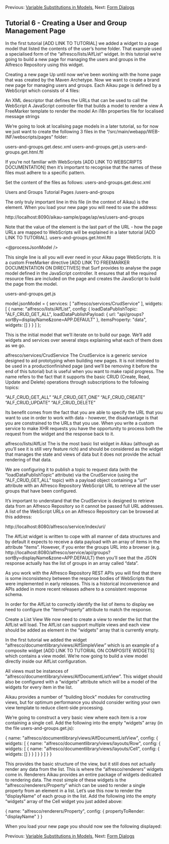 Previous: [Variable Substitutions in Models](./Tutorial5.md),
Next: [Form Dialogs](./Tutorial7.md)

## Tutorial 6 - Creating a User and Group Management Page

In the first tutorial [ADD LINK TO TUTORIAL] we added a widget to a page model that listed the contents of the user’s home folder. That example used a specialised form of the “alfresco/lists/AlfList” widget. In this tutorial we’re going to build a new page for managing the users and groups in the Alfresco Repository using this widget.

Creating a new page
Up until now we’ve been working with the home page that was created by the Maven Archetype. Now we want to create a brand new page for managing users and groups. Each Aikau page is defined by a WebScript which consists of 4 files:

An XML descriptor that defines the URLs that can be used to call the WebScript
A JavaScript controller file that builds a model to render a view
A FreeMarker template to render the model
An i18n properties file for localised message strings

We’re going to look at localising page models in a later tutorial, so for now we just want to create the following 3 files in the “<PROJECT>/src/main/webapp/WEB-INF/webscripts/pages” folder:

users-and-groups.get.desc.xml
users-and-groups.get.js
users-and-groups.get.html.ftl

If you’re not familiar with WebScripts [ADD LINK TO WEBSCRIPTS DOCUMENTATION] then it’s important to recognise that the names of these files must adhere to a specific pattern. 

Set the content of the files as follows:
users-and-groups.get.desc.xml

<webscript>
  <shortname>Users and Groups</shortname>
  <family>Tutorial Pages</family>
  <url>/users-and-groups</url>
</webscript>

The only truly important line in this file (in the context of Aikau) is the <url> element. When you load your new page you will need to use the address:

http://localhost:8090/aikau-sample/page/ap/ws/users-and-groups

Note that the value of the <url> element is the last part of the URL - how the page URLs are mapped to WebScripts will be explained in a later tutorial [ADD LINK TO TUTORIAL].
users-and-groups.get.html.ftl

<@processJsonModel />

This single line is all you will ever need in your Aikau page WebScripts. It is a custom FreeMarker directive [ADD LINK TO FREEMARKER DOCUMENTATION ON DIRECTIVES] that Surf provides to analyse the page model defined in the JavaScript controller. It ensures that all the required resource files are included on the page and creates the JavaScript to build the page from the model.

users-and-groups.get.js

model.jsonModel = {
   services: [
      "alfresco/services/CrudService"
   ],
   widgets:[
      {
         name: "alfresco/lists/AlfList",
         config: {
            loadDataPublishTopic: "ALF_CRUD_GET_ALL",
            loadDataPublishPayload: {
              url: "api/groups?sortBy=displayName&zone=APP.DEFAULT"
            },
            itemsProperty: "data",
            widgets: []
         }
      }
   ]
};

This is the initial model that we’ll iterate on to build our page. We’ll add widgets and services over several steps explaining what each of them does as we go.

alfresco/services/CrudService
The CrudService is a generic service designed to aid prototyping when building new pages. It is not intended to be used in a productionfinished page (and we’ll be removing it before the end of this tutorial) but is useful when you want to make rapid progress. The name refers to the fact that it supports the basic CRUD (Create, Read, Update and Delete) operations through subscriptions to the following topics:

“ALF_CRUD_GET_ALL”
“ALF_CRUD_GET_ONE”
“ALF_CRUD_CREATE”
“ALF_CRUD_UPDATE”
“ALF_CRUD_DELETE”

Its benefit comes from the fact that you are able to specify the URL that you want to use in order to work with data - however, the disadvantage is that you are constrained to the URLs that you use. When you write a custom service to make XHR requests you have the opportunity to process both the request from the widget and the response back to it.

alfresco/lists/AlfList
The is the most basic list widget in Aikau (although as you’ll see it is still very feature rich) and should be considered as the widget that manages the state and views of data but it does not provide the actual rendering of that data.

We are configuring it to publish a topic to request data (with the “loadDataPublishTopic” attribute) via the CrudService (using the “ALF_CRUD_GET_ALL” topic) with a payload object containing a “url” attribute with an Alfresco Repository WebScript URL to retrieve all the user groups that have been configured.

It’s important to understand that the CrudService is designed to retrieve data from an Alfresco Repository so it cannot be passed full URL addresses. A list of the WebScript URLs on an Alfresco Repository can be browsed at this address:

http://localhost:8080/alfresco/service/index/uri/

The AlfList widget is written to cope with all manner of data structures and by default it expects to receive a data payload with an array of items in the attribute “items”. However, if you enter the groups URL into a browser (e.g. http://localhost:8080/alfresco/service/api/groups?sortBy=displayName&zone=APP.DEFAULT) then you’ll see that the JSON response actually has the list of groups in an array called “data”. 

As you work with the Alfresco Repository REST APIs you will find that there is some inconsistency between the response bodies of WebScripts that were implemented in early releases. This is a historical inconvenience and APIs added in more recent releases adhere to a consistent response schema.

In order for the AlfList to correctly identify the list of items to display we need to configure the “itemsProperty” attribute to match the response.

Create a List View
We now need to create a view to render the list that the AlfList will load. The AlfList can support multiple views and each view should be added as element in the “widgets” array that is currently empty.

In the first tutorial we added the widget “alfresco/documentlibrary/views/AlfSimpleView” which is an example of a composite widget [ADD LINK TO TUTORIAL ON COMPOSITE WIDGETS] which contains a view model. We’re now going to build a view model directly inside our AlfList configuration.

All views must be instances of “alfresco/documentlibrary/views/AlfDocumentListView”. This widget should also be configured with a “widgets” attribute which will be a model of the widgets for every item in the list.

Aikau provides a number of “building block” modules for constructing views, but for optimum performance you should consider writing your own view template to reduce client-side processing.

We’re going to construct a very basic view where each item is a row containing a single cell. Add the following into the empty “widgets” array (in the file users-and-groups.get.js):

{
  name: "alfresco/documentlibrary/views/AlfDocumentListView",
  config: {
    widgets: [
      {
        name: "alfresco/documentlibrary/views/layouts/Row",
        config: {
          widgets: [
            {
              name: "alfresco/documentlibrary/views/layouts/Cell",
              config: {
                widgets: []
              }
            }
          ]
        }
      }
    ]
  }
}

This provides the basic structure of the view, but it still does not actually render any data from the list. This is where the “alfresco/renderers” widgets come in.
Renderers
Aikau provides an entire package of widgets dedicated to rendering data. The most simple of these widgets is the “alfresco/renderers/Property” which can be used to render a single property from an element in a list. Let’s use this now to render the “displayName” of each group in the list. Add the following into the empty “widgets” array of the Cell widget you just added above:

{
  name: "alfresco/renderers/Property",
  config: {
    propertyToRender: "displayName"
  }
}

When you load your new page you should now see the following displayed:



Previous: [Variable Substitutions in Models](./Tutorial5.md),
Next: [Form Dialogs](./Tutorial7.md)
